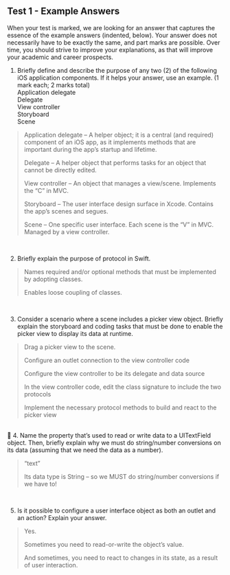 ## Test 1 - Example Answers

When your test is marked, we are looking for an answer that captures the essence of the example answers (indented, below). Your answer does not necessarily have to be exactly the same, and part marks are possible. Over time, you should strive to improve your explanations, as that will improve your academic and career prospects.

1. Briefly define and describe the purpose of any two (2) of the following iOS application components. If it helps your answer, use an example. (1 mark each; 2 marks total)  
Application delegate  
Delegate  
View controller  
Storyboard  
Scene  

> Application delegate – A helper object; it is a central (and required) component of an iOS app, as it implements methods that are important during the app’s startup and lifetime.  
>
>Delegate – A helper object that performs tasks for an object that cannot be directly edited. 
>	
>View controller – An object that manages a view/scene. Implements the “C” in MVC.
>
>Storyboard – The user interface design surface in Xcode. Contains the app’s scenes and segues. 
>
>Scene – One specific user interface. Each scene is the “V” in MVC. Managed by a view controller.

<br>

2. Briefly explain the purpose of protocol in Swift.

>Names required and/or optional methods that must be implemented by adopting classes.
>
>Enables loose coupling of classes.

<br>

3. Consider a scenario where a scene includes a picker view object. Briefly explain the storyboard and coding tasks that must be done to enable the picker view to display its data at runtime.

>Drag a picker view to the scene.
>
>Configure an outlet connection to the view controller code
>
>Configure the view controller to be its delegate and data source
>
>In the view controller code, edit the class signature to include the two protocols
>
>Implement the necessary protocol methods to build and react to the picker view

<br>

4. Name the property that’s used to read or write data to a UITextField object. Then, briefly explain why we must do string/number conversions on its data (assuming that we need the data as a number). 

>“text”
>
>Its data type is String – so we MUST do string/number conversions if we have to!

<br>

5. Is it possible to configure a user interface object as both an outlet and an action? Explain your answer.

>Yes.
>
>Sometimes you need to read-or-write the object’s value.
>
>And sometimes, you need to react to changes in its state, as a result of user interaction.
